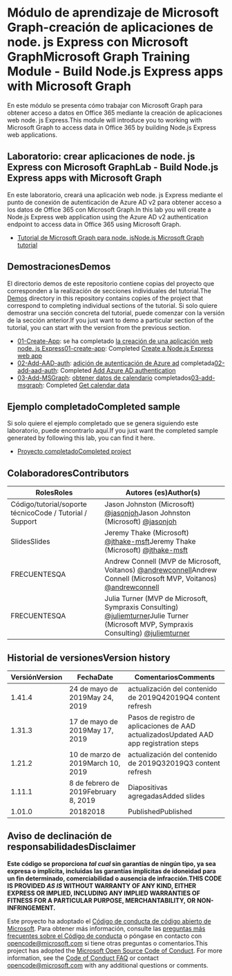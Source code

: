 # <a name="microsoft-graph-training-module---build-nodejs-express-apps-with-microsoft-graph"></a><span data-ttu-id="694d6-101">Módulo de aprendizaje de Microsoft Graph-creación de aplicaciones de node. js Express con Microsoft Graph</span><span class="sxs-lookup"><span data-stu-id="694d6-101">Microsoft Graph Training Module - Build Node.js Express apps with Microsoft Graph</span></span>

<span data-ttu-id="694d6-102">En este módulo se presenta cómo trabajar con Microsoft Graph para obtener acceso a datos en Office 365 mediante la creación de aplicaciones web node. js Express.</span><span class="sxs-lookup"><span data-stu-id="694d6-102">This module will introduce you to working with Microsoft Graph to access data in Office 365 by building Node.js Express web applications.</span></span>

## <a name="lab---build-nodejs-express-apps-with-microsoft-graph"></a><span data-ttu-id="694d6-103">Laboratorio: crear aplicaciones de node. js Express con Microsoft Graph</span><span class="sxs-lookup"><span data-stu-id="694d6-103">Lab - Build Node.js Express apps with Microsoft Graph</span></span>

<span data-ttu-id="694d6-104">En este laboratorio, creará una aplicación web node. js Express mediante el punto de conexión de autenticación de Azure AD v2 para obtener acceso a los datos de Office 365 con Microsoft Graph.</span><span class="sxs-lookup"><span data-stu-id="694d6-104">In this lab you will create a Node.js Express web application using the Azure AD v2 authentication endpoint to access data in Office 365 using Microsoft Graph.</span></span>

- [<span data-ttu-id="694d6-105">Tutorial de Microsoft Graph para node. js</span><span class="sxs-lookup"><span data-stu-id="694d6-105">Node.js Microsoft Graph tutorial</span></span>](https://docs.microsoft.com/graph/training/node-tutorial)

## <a name="demos"></a><span data-ttu-id="694d6-106">Demostraciones</span><span class="sxs-lookup"><span data-stu-id="694d6-106">Demos</span></span>

<span data-ttu-id="694d6-107">El [](./Demos) directorio demos de este repositorio contiene copias del proyecto que corresponden a la realización de secciones individuales del tutorial.</span><span class="sxs-lookup"><span data-stu-id="694d6-107">The [Demos](./Demos) directory in this repository contains copies of the project that correspond to completing individual sections of the tutorial.</span></span> <span data-ttu-id="694d6-108">Si solo quiere demostrar una sección concreta del tutorial, puede comenzar con la versión de la sección anterior.</span><span class="sxs-lookup"><span data-stu-id="694d6-108">If you just want to demo a particular section of the tutorial, you can start with the version from the previous section.</span></span>

- <span data-ttu-id="694d6-109">[01-Create-App](Demos/01-create-app): se ha completado [la creación de una aplicación web node. js Express](https://docs.microsoft.com/graph/training/node-tutorial?tutorial-step=1)</span><span class="sxs-lookup"><span data-stu-id="694d6-109">[01-create-app](Demos/01-create-app): Completed [Create a Node.js Express web app](https://docs.microsoft.com/graph/training/node-tutorial?tutorial-step=1)</span></span>
- <span data-ttu-id="694d6-110">[02-Add-AAD-auth](Demos/02-add-aad-auth): [adición de autenticación de Azure ad](https://docs.microsoft.com/graph/training/node-tutorial?tutorial-step=3) completada</span><span class="sxs-lookup"><span data-stu-id="694d6-110">[02-add-aad-auth](Demos/02-add-aad-auth): Completed [Add Azure AD authentication](https://docs.microsoft.com/graph/training/node-tutorial?tutorial-step=3)</span></span>
- <span data-ttu-id="694d6-111">[03-Add-MSGraph](Demos/03-add-msgraph): [obtener datos de calendario](https://docs.microsoft.com/graph/training/node-tutorial?tutorial-step=4) completados</span><span class="sxs-lookup"><span data-stu-id="694d6-111">[03-add-msgraph](Demos/03-add-msgraph): Completed [Get calendar data](https://docs.microsoft.com/graph/training/node-tutorial?tutorial-step=4)</span></span>

## <a name="completed-sample"></a><span data-ttu-id="694d6-112">Ejemplo completado</span><span class="sxs-lookup"><span data-stu-id="694d6-112">Completed sample</span></span>

<span data-ttu-id="694d6-113">Si solo quiere el ejemplo completado que se genera siguiendo este laboratorio, puede encontrarlo aquí.</span><span class="sxs-lookup"><span data-stu-id="694d6-113">If you just want the completed sample generated by following this lab, you can find it here.</span></span>

- [<span data-ttu-id="694d6-114">Proyecto completado</span><span class="sxs-lookup"><span data-stu-id="694d6-114">Completed project</span></span>](Demos/03-add-msgraph)

## <a name="contributors"></a><span data-ttu-id="694d6-115">Colaboradores</span><span class="sxs-lookup"><span data-stu-id="694d6-115">Contributors</span></span>

|           <span data-ttu-id="694d6-116">Roles</span><span class="sxs-lookup"><span data-stu-id="694d6-116">Roles</span></span>            |                                           <span data-ttu-id="694d6-117">Autores (es)</span><span class="sxs-lookup"><span data-stu-id="694d6-117">Author(s)</span></span>                                           |
| -------------------------- | --------------------------------------------------------------------------------------------- |
| <span data-ttu-id="694d6-118">Código/tutorial/soporte técnico</span><span class="sxs-lookup"><span data-stu-id="694d6-118">Code / Tutorial  / Support</span></span> | <span data-ttu-id="694d6-119">Jason Johnston (Microsoft) [@jasonjoh](//github.com/jasonjoh)</span><span class="sxs-lookup"><span data-stu-id="694d6-119">Jason Johnston (Microsoft) [@jasonjoh](//github.com/jasonjoh)</span></span>                                 |
| <span data-ttu-id="694d6-120">Slides</span><span class="sxs-lookup"><span data-stu-id="694d6-120">Slides</span></span>                     | <span data-ttu-id="694d6-121">Jeremy Thake (Microsoft) [@jthake-msft](//github.com/jthake-msft)</span><span class="sxs-lookup"><span data-stu-id="694d6-121">Jeremy Thake (Microsoft) [@jthake-msft](//github.com/jthake-msft)</span></span>                             |
| <span data-ttu-id="694d6-122">FRECUENTES</span><span class="sxs-lookup"><span data-stu-id="694d6-122">QA</span></span>                         | <span data-ttu-id="694d6-123">Andrew Connell (MVP de Microsoft, Voitanos) [@andrewconnell](//github.com/andrewconnell)</span><span class="sxs-lookup"><span data-stu-id="694d6-123">Andrew Connell (Microsoft MVP, Voitanos) [@andrewconnell](//github.com/andrewconnell)</span></span>         |
| <span data-ttu-id="694d6-124">FRECUENTES</span><span class="sxs-lookup"><span data-stu-id="694d6-124">QA</span></span>                         | <span data-ttu-id="694d6-125">Julia Turner (MVP de Microsoft, Sympraxis Consulting) [@juliemturner](//github.com/juliemturner)</span><span class="sxs-lookup"><span data-stu-id="694d6-125">Julie Turner (Microsoft MVP, Sympraxis Consulting) [@juliemturner](//github.com/juliemturner)</span></span> |

## <a name="version-history"></a><span data-ttu-id="694d6-126">Historial de versiones</span><span class="sxs-lookup"><span data-stu-id="694d6-126">Version history</span></span>

| <span data-ttu-id="694d6-127">Versión</span><span class="sxs-lookup"><span data-stu-id="694d6-127">Version</span></span> |       <span data-ttu-id="694d6-128">Fecha</span><span class="sxs-lookup"><span data-stu-id="694d6-128">Date</span></span>       |              <span data-ttu-id="694d6-129">Comentarios</span><span class="sxs-lookup"><span data-stu-id="694d6-129">Comments</span></span>              |
| ------- | ---------------- | ---------------------------------- |
| <span data-ttu-id="694d6-130">1.4</span><span class="sxs-lookup"><span data-stu-id="694d6-130">1.4</span></span>     | <span data-ttu-id="694d6-131">24 de mayo de 2019</span><span class="sxs-lookup"><span data-stu-id="694d6-131">May 24, 2019</span></span>     | <span data-ttu-id="694d6-132">actualización del contenido de 2019Q4</span><span class="sxs-lookup"><span data-stu-id="694d6-132">2019Q4 content refresh</span></span>             |
| <span data-ttu-id="694d6-133">1.3</span><span class="sxs-lookup"><span data-stu-id="694d6-133">1.3</span></span>     | <span data-ttu-id="694d6-134">17 de mayo de 2019</span><span class="sxs-lookup"><span data-stu-id="694d6-134">May 17, 2019</span></span>     | <span data-ttu-id="694d6-135">Pasos de registro de aplicaciones de AAD actualizados</span><span class="sxs-lookup"><span data-stu-id="694d6-135">Updated AAD app registration steps</span></span> |
| <span data-ttu-id="694d6-136">1.2</span><span class="sxs-lookup"><span data-stu-id="694d6-136">1.2</span></span>     | <span data-ttu-id="694d6-137">10 de marzo de 2019</span><span class="sxs-lookup"><span data-stu-id="694d6-137">March 10, 2019</span></span>   | <span data-ttu-id="694d6-138">actualización del contenido de 2019Q3</span><span class="sxs-lookup"><span data-stu-id="694d6-138">2019Q3 content refresh</span></span>             |
| <span data-ttu-id="694d6-139">1.1</span><span class="sxs-lookup"><span data-stu-id="694d6-139">1.1</span></span>     | <span data-ttu-id="694d6-140">8 de febrero de 2019</span><span class="sxs-lookup"><span data-stu-id="694d6-140">February 8, 2019</span></span> | <span data-ttu-id="694d6-141">Diapositivas agregadas</span><span class="sxs-lookup"><span data-stu-id="694d6-141">Added slides</span></span>                       |
| <span data-ttu-id="694d6-142">1.0</span><span class="sxs-lookup"><span data-stu-id="694d6-142">1.0</span></span>     | <span data-ttu-id="694d6-143">2018</span><span class="sxs-lookup"><span data-stu-id="694d6-143">2018</span></span>             | <span data-ttu-id="694d6-144">Published</span><span class="sxs-lookup"><span data-stu-id="694d6-144">Published</span></span>                          |

## <a name="disclaimer"></a><span data-ttu-id="694d6-145">Aviso de declinación de responsabilidades</span><span class="sxs-lookup"><span data-stu-id="694d6-145">Disclaimer</span></span>

<span data-ttu-id="694d6-146">**Este código se proporciona *tal cual* sin garantías de ningún tipo, ya sea expresa o implícita, incluidas las garantías implícitas de idoneidad para un fin determinado, comerciabilidad o ausencia de infracción.**</span><span class="sxs-lookup"><span data-stu-id="694d6-146">**THIS CODE IS PROVIDED *AS IS* WITHOUT WARRANTY OF ANY KIND, EITHER EXPRESS OR IMPLIED, INCLUDING ANY IMPLIED WARRANTIES OF FITNESS FOR A PARTICULAR PURPOSE, MERCHANTABILITY, OR NON-INFRINGEMENT.**</span></span>

<span data-ttu-id="694d6-p102">Este proyecto ha adoptado el [Código de conducta de código abierto de Microsoft](https://opensource.microsoft.com/codeofconduct/). Para obtener más información, consulte las [preguntas más frecuentes sobre el Código de conducta](https://opensource.microsoft.com/codeofconduct/faq/) o póngase en contacto con [opencode@microsoft.com](mailto:opencode@microsoft.com) si tiene otras preguntas o comentarios.</span><span class="sxs-lookup"><span data-stu-id="694d6-p102">This project has adopted the [Microsoft Open Source Code of Conduct](https://opensource.microsoft.com/codeofconduct/). For more information, see the [Code of Conduct FAQ](https://opensource.microsoft.com/codeofconduct/faq/) or contact [opencode@microsoft.com](mailto:opencode@microsoft.com) with any additional questions or comments.</span></span>